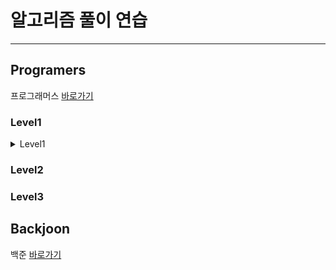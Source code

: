 # 알고리즘 풀이 연습
---
## Programers
프로그래머스 [바로가기](https://programmers.co.kr/)


### Level1

<details>
<summary>Level1</summary>
    - 1845.폰켓몬
    - 12901.2016년
    - 12903.같은숫자는싫어
    - 12910.나누어떨어지는숫자배열
    - 12912.두정수사이의합
    - 12915.문자열내마음대로정렬하기
    - 12916.문자열내의p와y의개수
    - 12917.문자열내림차순으로배치하기
    - 12918.문자열다루기기본
    - 12919.서울에서김서방찾기
    - 12921.소수찾기
    - 12922.수박수박수박수박
    - 12925.문자열을정수로바꾸기
    - 12926.시저암호
    - 12928.약수의합
    - 12930.이상한문자만들기
    - 12931.자릿수더하기
    - 12932.자릿수뒤집어배열로만들기
    - 12933.정수내림차순으로배치하기
    - 12934.정수제곱근판별
    - 12935.제일작은수제거하기
    - 12937.짝수와홀수
    - 12940.최대공약수와최소공배수
</details>


### Level2
### Level3


## Backjoon
백준 [바로가기](https://www.acmicpc.net/)


